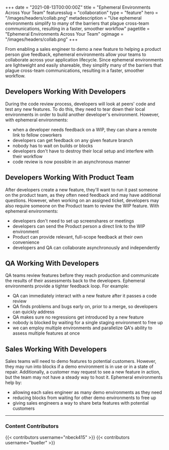 +++
date = "2021-08-13T00:00:00Z"
title = "Ephemeral Environments Across Your Team"
featuresslug = "collaboration"
type = "feature"
hero = "/images/headers/collab.png"
metadescription = "Use ephemeral environments simplify to many of the barriers that plague cross-team communications, resulting in a faster, smoother workflow"
pagetitle = "Ephemeral Environments Across Your Team"
ogimage = "/images/headers/collab.png"
+++

From enabling a sales engineer to demo a new feature to helping a product person give feedback, ephemeral environments allow your teams to collaborate across your application lifecycle. Since ephemeral environments are lightweight and easily shareable, they simplify many of the barriers that plague cross-team communications, resulting in a faster, smoother workflow.


## Developers Working With Developers
During the code review process, developers will look at peers' code and test any new features. To do this, they need to tear down their local environments in order to build another developer's environment. However, with ephemeral environments:
- when a developer needs feedback on a WIP, they can share a remote link to fellow coworkers
- developers can get feedback on any given feature branch
- nobody has to wait on builds or blocks
- developers don't have to destroy their local setup and interfere with their workflow
- code review is now possible in an asynchronous manner

## Developers Working With Product Team
After developers create a new feature, they'll want to run it past someone on the product team, as they often need feedback and may have additional questions. However, when working on an assigned ticket, developers may also require someone on the Product team to review the WIP feature. With ephemeral environments:
- developers don't need to set up screenshares or meetings
- developers can send the Product person a direct link to the WIP environment
- Product can provide relevant, full-scope feedback at their own convenience
- developers and QA can collaborate asynchronously and independently

## QA Working With Developers
QA teams review features before they reach production and communicate the results of their assessments back to the developers. Ephemeral environments provide a tighter feedback loop. For example:
- QA can immediately interact with a new feature after it passes a code review
- QA finds problems and bugs early on, prior to a merge, so developers can quickly address
- QA makes sure no regressions get introduced by a new feature
- nobody is blocked by waiting for a single staging environment to free up
- we can employ multiple environments and parallelize QA's ability to assess multiple features at once


## Sales Working With Developers
Sales teams will need to demo features to potential customers. However, they may run into blocks if a demo environment is in use or in a state of repair. Additionally, a customer may request to see a new feature in action, but the team may not have a steady way to host it. Ephemeral environments help by:
- allowing each sales engineer as many demo environments as they need
- reducing blocks from waiting for other demo environments to free up
- giving sales engineers a way to share beta features with potential customers

----
### Content Contributors

{{< contributors username="nbeck415" >}}
{{< contributors username="bueller" >}}
